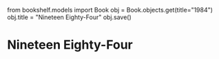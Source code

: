 from bookshelf.models import Book
obj = Book.objects.get(title="1984")
obj.title = "Nineteen Eighty-Four"
obj.save()
# Nineteen Eighty-Four     